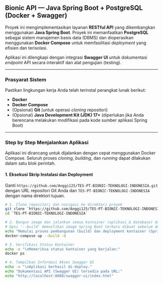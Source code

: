 ## Bionic API — Java Spring Boot + PostgreSQL (Docker + Swagger)

Proyek ini mengimplementasikan layanan **RESTful API** yang dikembangkan menggunakan **Java Spring Boot**. Proyek ini memanfaatkan **PostgreSQL** sebagai sistem manajemen basis data (DBMS) dan dioperasikan menggunakan **Docker Compose** untuk memfasilitasi *deployment* yang efisien dan terisolasi.

Aplikasi ini dilengkapi dengan integrasi **Swagger UI** untuk dokumentasi *endpoint* API secara interaktif dan alat pengujian (testing).

---

### Prasyarat Sistem

Pastikan lingkungan kerja Anda telah terinstal perangkat lunak berikut:

- **Docker**
- **Docker Compose**
- (Opsional) **Git** (untuk operasi *cloning* repositori)
- (Opsional) **Java Development Kit (JDK) 17+** (diperlukan jika Anda berencana melakukan modifikasi pada kode sumber aplikasi Spring Boot)

---

### Step by Step Menjalankan Aplikasi

Aplikasi ini dirancang untuk dijalankan dengan cepat menggunakan Docker Compose. Seluruh proses *cloning*, *building*, dan *running* dapat dilakukan dalam satu blok perintah.

#### 1. Eksekusi Skrip Instalasi dan Deployment

Ganti `https://github.com/Anggi125/TES-PT-BIONIC-TEKNOLOGI-INDONESIA.git` dengan URL repositori Git Anda dan `TES-PT-BIONIC-TEKNOLOGI-INDONESIA` dengan nama direktori tujuan.

```bash
# 1. Clone repositori dan navigasi ke direktori proyek
git clone `https://github.com/Anggi125/TES-PT-BIONIC-TEKNOLOGI-INDONESIA.git`
cd `TES-PT-BIONIC-TEKNOLOGI-INDONESIA`

# 2. Bangun image dan jalankan semua kontainer (aplikasi & database) dalam mode detached (-d)
# Opsi '--build' memastikan image Spring Boot terbaru dibuat sebelum deployment
echo "Memulai proses pembangunan (build) dan deployment kontainer (Spring Boot & PostgreSQL)..."
docker-compose up --build -d

# 3. Verifikasi Status Kontainer
echo -e "\nMemeriksa status kontainer yang berjalan:"
docker ps

# 4. Tampilkan Informasi Akses Swagger UI
echo -e "\nAplikasi berhasil di-deploy."
echo "Dokumentasi API (Swagger UI) tersedia pada URL:"
echo "http://localhost:8080/swagger-ui/index.html"
